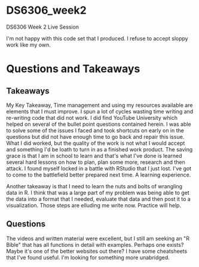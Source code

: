 # DS6306_week2
 DS6306 Week 2 Live Session

I'm not happy with this code set that I produced.  I refuse to accept sloppy work like my own.  

# Questions and Takeaways

## Takeaways
My Key Takeaway, Time management and using my resources available are elements that I must improve.  I spun a lot of cycles wasting time writing and re-writing code that did not work.  I did find YouTube University which helped on several of the bullet point questions contained herein.  I was able to solve some of the issues I faced and took shortcuts on early on in the questions but did not have enough time to go back and repair this issue.  What I did worked, but the quality of the work is not what I would accept and something I'd be loath to turn in as a finished work product.   The saving grace is that I am in school to learn and that's what I've done is learned several hard lessons on how to plan, plan some more, research and then attack.  I found myself locked in a battle with RStudio that I just lost.  I've got to come to the battlefield better prepared next time.  A learning experience.  

Another takeaway is that I need to learn the nuts and bolts of wrangling data in R.  I think that was a large part of my problem was being able to get the data into a format that I needed, evaluate that data and then post it to a visualization.  Those steps are elluding me write now.  Practice will help.  

## Questions
The videos and written material were excellent, but I still am seeking an "R Bible" that has all functions in detail with examples.  Perhaps one exists?  Maybe it's one of the better websites out there?  I have some cheatsheets that I've found useful.  I'm looking for something more unabridged.  
